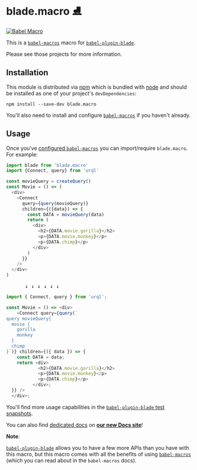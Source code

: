 # blade.macro ⛸️

[![Babel Macro](https://img.shields.io/badge/babel--macro-%F0%9F%8E%A3-f5da55.svg?style=flat-square)](https://github.com/kentcdodds/babel-macros)

This is a [`babel-macros`][babel-macros] macro for
[`babel-plugin-blade`][babel-plugin-blade].

Please see those projects for more information.

## Installation

This module is distributed via [npm][npm] which is bundled with [node][node] and
should be installed as one of your project's `devDependencies`:

```
npm install --save-dev blade.macro
```

You'll also need to install and configure [`babel-macros`][babel-macros] if you
haven't already.

## Usage

Once you've [configured `babel-macros`](https://github.com/kentcdodds/babel-macros/blob/master/other/docs/user.md)
you can import/require `blade.macro`. For example:

```js
import blade from 'blade.macro'
import {Connect, query} from 'urql'

const movieQuery = createQuery()
const Movie = () => (
  <div>
    <Connect
      query={query(movieQuery)}
      children={({data}) => {
        const DATA = movieQuery(data)
        return (
          <div>
            <h2>{DATA.movie.gorilla}</h2>
            <p>{DATA.movie.monkey}</p>
            <p>{DATA.chimp}</p>
          </div>
        )
      }}
    />
  </div>
)
```

<pre>      ↓ ↓ ↓ ↓ ↓ ↓ </pre>

```js
import { Connect, query } from 'urql';

const Movie = () => <div>
    <Connect query={query(`
query movieQuery{
  movie {
    gorilla
    monkey
  }
  chimp
}`)} children={({ data }) => {
    const DATA = data;
    return <div>
            <h2>{DATA.movie.gorilla}</h2>
            <p>{DATA.movie.monkey}</p>
            <p>{DATA.chimp}</p>
          </div>;
  }} />
  </div>;
```

You'll find more usage capabilities in the
[`babel-plugin-blade` test snapshots][snapshots].

You can also find [dedicated docs](https://babel-blade.netlify.com/docs/blade-macro.html) on **[our new Docs site](https://babel-blade.netlify.com/)**!

**Note**:

[`babel-plugin-blade`][babel-plugin-blade] allows you to have a few more APIs
than you have with this macro, but this macro comes with all the benefits of using
[`babel-macros`][babel-macros] (which you can read about in the `babel-macros` docs).

[npm]: https://www.npmjs.com/
[node]: https://nodejs.org
[babel-macros]: https://github.com/kentcdodds/babel-macros
[babel-plugin-blade]: https://github.com/sw-yx/babel-plugin-blade
[snapshots]: https://github.com/sw-yx/babel-plugin-blade/blob/master/src/__tests__/__snapshots__/macro.js.snap

